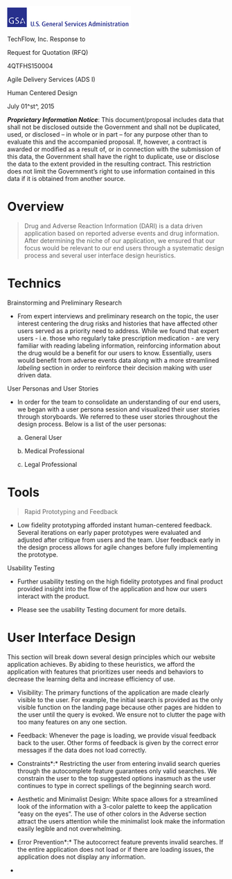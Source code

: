 ![](GSA_Agile_BPA_Proposal_Human_Centered_Design_0.2-media/media/image1.gif)

TechFlow, Inc. Response to

Request for Quotation (RFQ)

4QTFHS150004

Agile Delivery Services (ADS I)

Human Centered Design

July 01^st^, 2015

***Proprietary Information Notice***: This document/proposal includes
data that shall not be disclosed outside the Government and shall not be
duplicated, used, or disclosed – in whole or in part – for any purpose
other than to evaluate this and the accompanied proposal. If, however, a
contract is awarded or modified as a result of, or in connection with
the submission of this data, the Government shall have the right to
duplicate, use or disclose the data to the extent provided in the
resulting contract. This restriction does not limit the Government’s
right to use information contained in this data if it is obtained from
another source.

Overview
========

> Drug and Adverse Reaction Information (DARI) is a data driven
> application based on reported adverse events and drug information.
> After determining the niche of our application, we ensured that our
> focus would be relevant to our end users through a systematic design
> process and several user interface design heuristics.

Technics 
=========

Brainstorming and Preliminary Research

-   From expert interviews and preliminary research on the topic, the
    user interest centering the drug risks and histories that have
    affected other users served as a priority need to address. While we
    found that expert users - i.e. those who regularly take prescription
    medication - are very familiar with reading labeling information,
    reinforcing information about the drug would be a benefit for our
    users to know. Essentially, users would benefit from adverse events
    data along with a more streamlined *labeling* section in order to
    reinforce their decision making with user driven data.

User Personas and User Stories

-   In order for the team to consolidate an understanding of our end
    users, we began with a user persona session and visualized their
    user stories through storyboards. We referred to these user stories
    throughout the design process. Below is a list of the user personas:

    a.  General User

    b.  Medical Professional

    c.  Legal Professional

Tools 
======

> Rapid Prototyping and Feedback

-   Low fidelity prototyping afforded instant human-centered feedback.
    Several iterations on early paper prototypes were evaluated and
    adjusted after critique from users and the team. User feedback early
    in the design process allows for agile changes before fully
    implementing the prototype.

Usability Testing

-   Further usability testing on the high fidelity prototypes and final
    product provided insight into the flow of the application and how
    our users interact with the product.

-   Please see the usability Testing document for more details.

User Interface Design 
======================

This section will break down several design principles which our website
application achieves. By abiding to these heuristics, we afford the
application with features that prioritizes user needs and behaviors to
decrease the learning delta and increase efficiency of use.

-   Visibility: The primary functions of the application are made
    clearly visible to the user. For example, the initial search is
    provided as the only visible function on the landing page because
    other pages are hidden to the user until the query is evoked. We
    ensure not to clutter the page with too many features on any one
    section.

-   Feedback: Whenever the page is loading, we provide visual feedback
    back to the user. Other forms of feedback is given by the correct
    error messages if the data does not load correctly.

-   Constraints*:* Restricting the user from entering invalid search
    queries through the autocomplete feature guarantees only valid
    searches. We constrain the user to the top suggested options
    inasmuch as the user continues to type in correct spellings of the
    beginning search word.

-   Aesthetic and Minimalist Design: White space allows for a
    streamlined look of the information with a 3-color palette to keep
    the application “easy on the eyes”. The use of other colors in the
    Adverse section attract the users attention while the minimalist
    look make the information easily legible and not overwhelming.

-   Error Prevention*:* The autocorrect feature prevents invalid
    searches. If the entire application does not load or if there are
    loading issues, the application does not display any information.

<!-- -->

-
